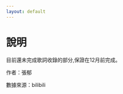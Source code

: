 ```yaml
---
layout: default
---
```

# [](#header-1)說明

目前還未完成歌詞收錄的部分,保證在12月前完成。

作者：張郁

數據來源：bilibili

## [](#header-2)

